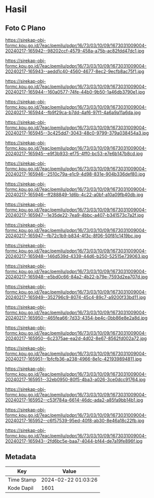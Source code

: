 # Hasil

## Foto C Plano

https://sirekap-obj-formc.kpu.go.id/7eac/pemilu/pdpr/16/73/03/10/09/1673031009004-20240217-165942--98202ccf-4579-458a-a75b-ac82fdd47dc1.jpg

https://sirekap-obj-formc.kpu.go.id/7eac/pemilu/pdpr/16/73/03/10/09/1673031009004-20240217-165943--aedd1c40-4560-4677-8ec2-9ecfb8ac75f1.jpg

https://sirekap-obj-formc.kpu.go.id/7eac/pemilu/pdpr/16/73/03/10/09/1673031009004-20240217-165944--160a0577-74fe-44b0-9b50-1a46db3790e1.jpg

https://sirekap-obj-formc.kpu.go.id/7eac/pemilu/pdpr/16/73/03/10/09/1673031009004-20240217-165944--fb9f29ca-b7dd-4af6-97f1-4a6a9a11a6da.jpg

https://sirekap-obj-formc.kpu.go.id/7eac/pemilu/pdpr/16/73/03/10/09/1673031009004-20240217-165945--3c425dd7-3043-48c0-9799-379a038454a3.jpg

https://sirekap-obj-formc.kpu.go.id/7eac/pemilu/pdpr/16/73/03/10/09/1673031009004-20240217-165945--e9f3b933-ef75-4ff0-bc53-e7e6b147b8cd.jpg

https://sirekap-obj-formc.kpu.go.id/7eac/pemilu/pdpr/16/73/03/10/09/1673031009004-20240217-165946--2510c79a-e1c9-4d98-831e-904b336def80.jpg

https://sirekap-obj-formc.kpu.go.id/7eac/pemilu/pdpr/16/73/03/10/09/1673031009004-20240217-165946--ff288849-1d6b-4c22-a0bf-a10a09fb40db.jpg

https://sirekap-obj-formc.kpu.go.id/7eac/pemilu/pdpr/16/73/03/10/09/1673031009004-20240217-165947--1e35de22-7ea9-4bbc-a407-b341573c7a2f.jpg

https://sirekap-obj-formc.kpu.go.id/7eac/pemilu/pdpr/16/73/03/10/09/1673031009004-20240217-165947--fb72c1b9-b834-4f3c-8f06-50f81c1419bc.jpg

https://sirekap-obj-formc.kpu.go.id/7eac/pemilu/pdpr/16/73/03/10/09/1673031009004-20240217-165948--146d539d-4339-44d6-b250-52515e739063.jpg

https://sirekap-obj-formc.kpu.go.id/7eac/pemilu/pdpr/16/73/03/10/09/1673031009004-20240217-165948--e5bd0c66-84a2-4b22-b79e-7593d2ea707d.jpg

https://sirekap-obj-formc.kpu.go.id/7eac/pemilu/pdpr/16/73/03/10/09/1673031009004-20240217-165949--352796c9-8074-45c4-89c7-a9200f33bd11.jpg

https://sirekap-obj-formc.kpu.go.id/7eac/pemilu/pdpr/16/73/03/10/09/1673031009004-20240217-165950--465fea66-7d33-4354-be4c-0bb86e8e2a8d.jpg

https://sirekap-obj-formc.kpu.go.id/7eac/pemilu/pdpr/16/73/03/10/09/1673031009004-20240217-165950--6c2375ae-ea2d-4d02-8e67-8562fd002a72.jpg

https://sirekap-obj-formc.kpu.go.id/7eac/pemilu/pdpr/16/73/03/10/09/1673031009004-20240217-165951--1bfcfb36-a238-4966-8e1c-421939894811.jpg

https://sirekap-obj-formc.kpu.go.id/7eac/pemilu/pdpr/16/73/03/10/09/1673031009004-20240217-165951--32eb0950-80f5-4ba3-a026-3ce0dcc91764.jpg

https://sirekap-obj-formc.kpu.go.id/7eac/pemilu/pdpr/16/73/03/10/09/1673031009004-20240217-165952--c53f784a-6614-46dc-ada2-a85fa9bb14b1.jpg

https://sirekap-obj-formc.kpu.go.id/7eac/pemilu/pdpr/16/73/03/10/09/1673031009004-20240217-165952--c6f57539-95ed-40f8-ab30-8e46a18c22fb.jpg

https://sirekap-obj-formc.kpu.go.id/7eac/pemilu/pdpr/16/73/03/10/09/1673031009004-20240217-165943--2fd6bc5e-baa7-4044-bf44-de7a19fe896f.jpg


## Metadata

| Key        | Value               |
| ---------- | ------------------- |
| Time Stamp | 2024-02-22 01:03:26 |
| Kode Dapil | 1601                |



